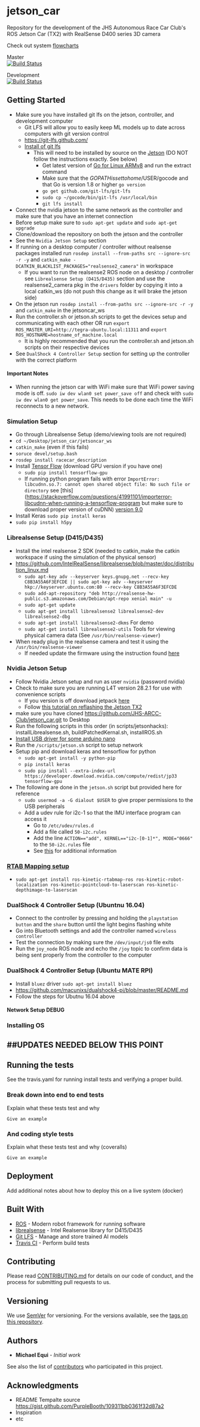 # jetson_car
Repository for the development of the JHS Autonomous Race Car Club's ROS  Jetson Car (TX2) with RealSense D400 series 3D camera

Check out system [flowcharts](https://drive.google.com/open?id=1oScZmCizjCHx7lIW-BQ1HAR4U3CumyJK)

Master   
[![Build Status](https://travis-ci.com/JHS-ARCC-Club/jetson_car.svg?branch=master)](https://travis-ci.com/JHS-ARCC-Club/jetson_car)

Development   
[![Build Status](https://travis-ci.com/JHS-ARCC-Club/jetson_car.svg?branch=development)](https://travis-ci.com/JHS-ARCC-Club/jetson_car)

## Getting Started
- Make sure you have installed git lfs on the jetson, controller, and development computer
   - Git LFS will allow you to easily keep ML models up to date across computers with git version control
   - https://git-lfs.github.com/
   - [Install of git lfs](https://github.com/git-lfs/git-lfs/wiki/Installation)
      - This will need to be installed by source on the [Jetson](https://github.com/Netzeband/JetsonTX1_im2txt/wiki/JetsonBasicSetupGit) (DO NOT follow the instructions exactly. See below)
         - Get latest version of [Go for Linux ARMv8](https://golang.org/dl/) and run the extract command
         - Make sure that the $GOPATH is set to home/$USER/gocode and that Go is version 1.8 or higher `go version`
         - `go get github.com/git-lfs/git-lfs`
         - `sudo cp ~/gocode/bin/git-lfs /usr/local/bin`
         - `git lfs install`
- Connect the nvidia jetson to the same network as the controller and make sure that you have an internet connection
- Before setup make sure to `sudo apt-get update` and `sudo apt-get upgrade`
- Clone/download the repository on both the jetson and the controller
- See the `Nvidia Jetson Setup` section
- If running on a desktop computer / controller without realsense packages installed run `rosdep install --from-paths src --ignore-src -r -y` and `catkin_make -DCATKIN_BLACKLIST_PACKAGES="realsense2_camera"` in workspace
   - If you want to run the realsense2 ROS node on a desktop / controller see `Librealsense Setup (D415/D435)` section and use the realsense2_camera pkg in the 	`drivers` folder by copying it into a local catkin_ws (do not push this change as it will brake the jetson side)
- On the jetson run `rosdep install --from-paths src --ignore-src -r -y` and `catkin_make` in the jetsoncar_ws
- Run the controller.sh or jetson.sh scripts to get the devices setup and communicating with each other OR run `export ROS_MASTER_URI=http://tegra-ubuntu.local:11311` and `export ROS_HOSTNAME=hostname_of_machine.local`
   - It is highly recommended that you run the controller.sh and jetson.sh scripts on their respective devices
- See `DualShock 4 Controller Setup` section for setting up the controller with the correct platform

#### Important Notes
- When running the jetson car with WiFi make sure that WiFi power saving mode is off. `sudo iw dev wlan0 set power_save off` and check with `sudo iw dev wlan0 get power_save`. This needs to be done each time the WiFi reconnects to a new network.

### Simulation Setup
- Go through Librealsense Setup (demo/viewing tools are not required)
- `cd ~/Desktop/jetson_car/jetsoncar_ws`
- `catkin_make` (even if this fails)
- `soruce devel/setup.bash`
- `rosdep install racecar_description`
- Install [Tensor Flow](https://www.tensorflow.org/install/) (download GPU version if you have one)
     - `sudo pip install tensorflow-gpu`
     - If running python program fails with error `ImportError: libcudnn.so.7: cannot open shared object file: No such file or directory` see [this](https://stackoverflow.com/questions/41991101/importerror-libcudnn-when-running-a-tensorflow-program but make sure to download proper version of cuDNN) [version 9.0](https://developer.nvidia.com/rdp/cudnn-download)
- Install Keras `sudo pip install keras`
- `sudo pip install h5py`

### Librealsense Setup (D415/D435)
- Install the intel realsense 2 SDK (needed to catkin_make the catkin workspace if using the simulation of the physical sensor)
- https://github.com/IntelRealSense/librealsense/blob/master/doc/distribution_linux.md
   - `sudo apt-key adv --keyserver keys.gnupg.net --recv-key C8B3A55A6F3EFCDE || sudo apt-key adv --keyserver hkp://keyserver.ubuntu.com:80 --recv-key C8B3A55A6F3EFCDE`
   - `sudo add-apt-repository "deb http://realsense-hw-public.s3.amazonaws.com/Debian/apt-repo xenial main" -u`
   - `sudo apt-get update`
   - `sudo apt-get install librealsense2 librealsense2-dev librealsense2-dbg`
   - `sudo apt-get install librealsense2-dkms`  For demo
   - `sudo apt-get install librealsense2-utils` Tools for viewing physical camera data (See `/usr/bin/realsense-viewer`)
- When ready plug in the realsense camera and test it using the `/usr/bin/realsense-viewer`
   - If needed update the firmware using the instruction found [here](https://www.intel.com/content/dam/support/us/en/documents/emerging-technologies/intel-realsense-technology/Linux-RealSense-D400-DFU-Guide.pdf)


### Nvidia Jetson Setup
- Follow Nvidia Jetson setup and run as user `nvidia` (password nvidia)
- Check to make sure you are running L4T version 28.2.1 for use with convenience scripts
   - If you version is off download jetpack [here](https://developer.nvidia.com/embedded/downloads#?search=jetpack%203.3)
   - Follow [this tutorial on reflashing the Jetson TX2](https://www.youtube.com/watch?v=D7lkth34rgM)
- make sure you have cloned https://github.com/JHS-ARCC-Club/jetson_car.git to Desktop
- Run the following scripts in this order (in scripts/jetsonhacks): installLibrealsense.sh, buildPatchedKernal.sh, installROS.sh
- [Install USB driver for some arduino nano](https://devtalk.nvidia.com/default/topic/1032862/jetson-tx2/a-guide-to-solve-usb-serial-driver-problems-on-tx2/)
- Run the `/scripts/jetson.sh` script to setup network
- Setup pip and download keras and tensorflow for python
   - `sudo apt-get install -y python-pip`
   - `pip install keras`
   - `sudo pip install --extra-index-url https://developer.download.nvidia.com/compute/redist/jp33 tensorflow-gpu`
- The following are done in the `jetson.sh` script but provided here for reference
   - `sudo usermod -a -G dialout $USER` to give proper permissions to the USB peripherals
   - Add a udev rule for i2c-1 so that the IMU interface program can access it
      - Go to `/etc/udev/rules.d`
      - Add a file called `50-i2c.rules`
      - Add the line `ACTION=="add", KERNEL=="i2c-[0-1]*", MODE="0666"` to the `50-i2c.rules` file
      - See [this](https://forum.up-community.org/discussion/2141/tutorial-gpio-i2c-spi-access-without-root-permissions) for additional information

### [RTAB Mapping setup](https://github.com/introlab/rtabmap_ros#installation)
- `sudo apt-get install ros-kinetic-rtabmap-ros ros-kinetic-robot-localization ros-kinetic-pointcloud-to-laserscan ros-kinetic-depthimage-to-laserscan`

### DualShock 4 Controller Setup (Ubuntnu 16.04)
- Connect to the controller by pressing and holding the `playstation button` and the `share` button until the light begins flashing white
- Go into Bluetooth settings and add the controller named `wireless controller`
- Test the connection by making sure the `/dev/input/js0` file exits
- Run the `joy_node` ROS node and echo the `/joy` topic to confirm data is being sent properly from the controller to the computer


### DualShock 4 Controller Setup (Ubuntu MATE RPI)
- Install `bluez` driver `sudo apt-get install bluez`
- https://github.com/macunixs/dualshock4-pi/blob/master/README.md
- Follow the steps for Ubutnu 16.04 above

#### Network Setup DEBUG

### Installing OS


##UPDATES NEEDED BELOW THIS POINT
--------------------------------

## Running the tests

See the travis.yaml for running install tests and verifying a proper build.

### Break down into end to end tests

Explain what these tests test and why

```
Give an example
```

### And coding style tests

Explain what these tests test and why (coveralls)

```
Give an example
```

## Deployment

Add additional notes about how to deploy this on a live system (docker)

## Built With

* [ROS](https://www.ros.org/) - Modern robot framework for running software
* [librealsense](https://github.com/IntelRealSense/librealsense) - Intel Realsense library for D415/D435
* [Git LFS](https://git-lfs.github.com/) - Manage and store trained AI models
* [Travis CI](https://travis-ci.org/) - Perform build tests

## Contributing

Please read [CONTRIBUTING.md](https://github.com/Michael-Equi/ROV_Test_Bench/blob/development/CONTRIBUTING.md) for details on our code of conduct, and the process for submitting pull requests to us.

## Versioning

We use [SemVer](http://semver.org/) for versioning. For the versions available, see the [tags on this repository](https://github.com/your/project/tags).

## Authors

* **Michael Equi** - *Initial work*

See also the list of [contributors](https://github.com/Michael-Equi/ROV_Test_Bench/graphs/contributors) who participated in this project.

## Acknowledgments

* README Tempalte source https://gist.github.com/PurpleBooth/109311bb0361f32d87a2
* Inspiration
* etc

